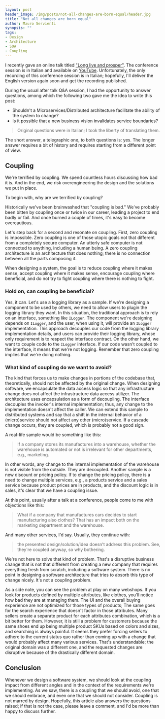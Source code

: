```yaml
---
layout: post
header_image: /img/posts/not-all-changes-are-born-equal/header.jpg
title: "Not all changes are born equal"
author: Mauro Servienti
synopsis: ""
tags:
- Design
- Architecture
- SOA
- Coupling
---
```


I recently gave an online talk titled ["Long live and prosper"](https://milestone.topics.it/talks/long-live-and-prosper.html). The conference session is in Italian and available on [YouTube](https://www.youtube.com/watch?v=YOJ0rQ2gn44). Unfortunately, the only recording of this conference session is in Italian; hopefully, I'll deliver the English version again soon and get the recording published.

During the usual after talk Q&A session, I had the opportunity to answer questions, among which the following two gave me the idea to write this post:

- Shouldn't a Microservices/Distributed architecture facilitate the ability of the system to change?
- Is it possible that a new business vision invalidates service boundaries?

> Original questions were in Italian; I took the liberty of translating them.

The short answer, a telegraphic one, to both questions is: yes. The longer answer requires a bit of history and requires starting from a different point of view.

## Coupling

We're terrified by coupling. We spend countless hours discussing how bad it is. And in the end, we risk overengineering the design and the solutions we put in place.

To begin with, why are we terrified by coupling?

Historically we've been brainwashed that "coupling is bad." We've probably been bitten by coupling once or twice in our career, leading a project to end badly or fail. And once burned a couple of times, it's easy to become overcautious.

Let's step back for a second and resonate on coupling. First, zero coupling is impossible. Zero coupling is one of those utopic goals not that different from a completely secure computer. An utterly safe computer is not connected to anything, including a human being. A zero coupling architecture is an architecture that does nothing; there is no connection between all the parts composing it.

When designing a system, the goal is to reduce coupling where it makes sense, accept coupling where it makes sense, encourage coupling where beneficial, and do not try to fight coupling where there is nothing to fight.

### Hold on, can coupling be beneficial?

Yes, it can. Let's use a logging library as a sample. If we're designing a component to be used by others, we need to allow users to plugin the logging library they want. In this situation, the traditional approach is to rely on an interface, something like `ILogger`. The component we're designing depends on `ILogger`, and the user, when using it, will provide an `ILogger` implementation. This approach decouples our code from the logging library implementation details, and users can provide their logging library, whose only requirement is to respect the interface contract.
On the other hand, we want to couple code to the `ILogger` interface. If our code wasn't coupled to the interface, it means that we're not logging. Remember that zero coupling implies that we're doing nothing.

### What kind of coupling do we want to avoid?

The kind that forces us to make changes in portions of the codebase that, theoretically, should not be affected by the original change. When designing software, we encapsulate the data access logic so that any infrastructure change does not affect the infrastructure data access utilizer. The architecture uses encapsulation as a form of decoupling. The interface decouples the invoker's internal implementation; thus, any change to the implementation doesn't affect the caller. We can extend this sample to distributed systems and say that a shift in the internal behavior of a (micro)service should not affect any other (micro)service. If a cascade change occurs, they are coupled, which is probably not a good sign.

A real-life sample would be something like this:

> If a company stores its manufactures into a warehouse, whether the warehouse is automated or not is irrelevant for other departments, e.g., marketing.

In other words, any change to the internal implementation of the warehouse is not visible from the outside. They are decoupled.
Another sample is a new discount or pricing policy. If to change the pricing policy, there is a need to change multiple services, e.g., a products service and a sales service because product prices are in products, and the discount logic is in sales, it's clear that we have a coupling issue.

At this point, usually after a talk at a conference, people come to me with objections like this:

> What if a company that manufactures cars decides to start manufacturing also clothes? That has an impact both on the marketing department and the warehouse.

And many other services, I'd say. Usually, they continue with:

> the presented design/solution/idea doesn't address this problem. See, they're coupled anyway, so why bothering.

We're not here to solve that kind of problem. That's a disruptive business change that is not that different from creating a new company that requires everything fresh from scratch, including a software system. There is no point in designing a software architecture that tries to absorb this type of change nicely. It's not a coupling problem.

As a side note, you can see the problem at play on many webshops. If you look for products defined by multiple attributes, like clothes, you'll notice how bad they are at managing them. The UI and the overall buying experience are not optimized for those types of products; The same goes for the search experience that doesn't factor in those attributes. Many sellers create a separate product for each attributes combination, which is a bit better for them. However, it is still a problem for customers because the same shoes end up being multiple product SKUs based on colors and sizes, and searching is always painful. It seems they prefer forcing sellers to adhere to the current status quo rather than coming up with a change that would probably affect many various services. That's understandable; the original domain was a different one, and the requested changes are disruptive because of the drastically different domain.

## Conclusion

Whenever we design a software system, we should look at the coupling impact from different angles and in the context of the requirements we're implementing. As we saw, there is a coupling that we should avoid, one that we should embrace, and even one that we should not consider. Coupling is not marred by design. Hopefully, this article also answers the questions raised; if that is not the case, please leave a comment, and I'd be more than happy to discuss further.
